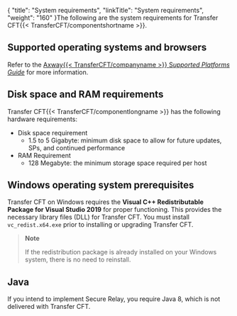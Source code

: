{
    "title": "System requirements",
    "linkTitle": "System requirements",
    "weight": "160"
}The following are the system requirements for Transfer CFT{{< TransferCFT/componentshortname  >}}.

## Supported operating systems and browsers

Refer to the [Axway{{< TransferCFT/companyname  >}} S*upported Platforms Guide*](https://docs.axway.com/bundle/Axway_Products_SupportedPlatforms_allOS_en/resource/Axway_Products_SupportedPlatforms_allOS_en.pdf) for more information.

## Disk space and RAM requirements

Transfer CFT{{< TransferCFT/componentlongname  >}} has the following hardware requirements:

- Disk space requirement
    -   1.5 to 5 Gigabyte: minimum disk space to allow for future updates, SPs, and continued performance
- RAM Requirement
    -   128 Megabyte: the minimum storage space required per host

## Windows operating system prerequisites

Transfer CFT on Windows requires the **Visual C++ Redistributable Package for Visual Studio 2019** for proper functioning. This provides the necessary library files (DLL) for Transfer CFT. You must install `vc_redist.x64.exe` prior to installing or upgrading Transfer CFT.

> **Note**
>
> If the redistribution package is already installed on your Windows system, there is no need to reinstall.

## Java

If you intend to implement Secure Relay, you require Java 8, which is not delivered with Transfer CFT.
